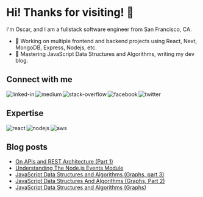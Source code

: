 # Hi! Thanks for visiting! 👋
I'm Oscar, and I am a fullstack software engineer from San Francisco, CA.

- 🔭 Working on multiple frontend and backend projects using React, Next, MongoDB, Express, Nodejs, etc.
- 🌱 Mastering JavaScript Data Structures and Algorithms, writing my dev blog.


## Connect with me

[<img align="left" alt="linked-in" src="https://img.shields.io/badge/linkedin-%230077B5.svg?&style=for-the-badge&logo=linkedin&logoColor=white" />](https://www.linkedin.com/in/oscar-a-luna)

[<img align="left" alt="medium" src="https://img.shields.io/badge/medium-%2312100E.svg?&style=for-the-badge&logo=medium&logoColor=white" />](https://medium.com/@oaluna)

[<img align="left" alt="stack-overflow" src="https://img.shields.io/badge/stack%20overflow-FE7A16?logo=stack-overflow&logoColor=white&style=for-the-badge" />](https://stackoverflow.com/users/12301044/oscar-luna)

[<img align="left" alt="facebook" src="https://img.shields.io/badge/facebook-%231877F2.svg?&style=for-the-badge&logo=facebook&logoColor=white" />](https://www.facebook.com/aka.kay.drama/)

[<img align="left" alt="twitter" src="https://img.shields.io/badge/twitter-%231DA1F2.svg?&style=for-the-badge&logo=twitter&logoColor=white" />](https://twitter.com/LunaWebDev)
<br>

## Expertise
<img align="left" alt="react" src="https://img.shields.io/badge/react%20-%2320232a.svg?&style=for-the-badge&logo=react&logoColor=%2361DAFB" />
<img align="left" alt="nodejs" src="https://img.shields.io/badge/node.js%20-%2343853D.svg?&style=for-the-badge&logo=node.js&logoColor=white" />
<img align="left" alt="aws" src="https://img.shields.io/badge/Amazon%20AWS-%23232F3E?logo=amazon-aws&logoColor=white&style=for-the-badge" />
<br>

## Blog posts

<!-- MEDIUM:START -->
- [On APIs and REST Architecture (Part 1)](https://medium.com/codex/on-apis-and-rest-architecture-part-1-f64449a2f177?source=rss-be00f566a88f------2)
- [Understanding The Node.js Events Module](https://medium.com/devtechtoday/understanding-the-node-js-events-module-67b9820e57ea?source=rss-be00f566a88f------2)
- [JavaScript Data Structures and Algorithms (Graphs, part 3)](https://medium.com/codex/javascript-data-structures-and-algorithms-graphs-part-3-507c91eff33e?source=rss-be00f566a88f------2)
- [JavaScript Data Structures And Algorithms (Graphs, Part 2)](https://medium.com/codex/javascript-data-structures-and-algorithms-graphs-part-2-533534289b23?source=rss-be00f566a88f------2)
- [JavaScript Data Structures and Algorithms (Graphs)](https://medium.com/codex/javascript-data-structures-and-algorithms-graphs-67cc1d9bfcc7?source=rss-be00f566a88f------2)
<!-- MEDIUM:END -->
